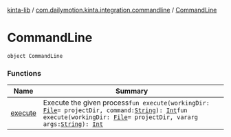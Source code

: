 [kinta-lib](../../index.md) / [com.dailymotion.kinta.integration.commandline](../index.md) / [CommandLine](./index.md)

# CommandLine

`object CommandLine`

### Functions

| Name | Summary |
|---|---|
| [execute](execute.md) | Execute the given process`fun execute(workingDir: `[`File`](https://docs.oracle.com/javase/6/docs/api/java/io/File.html)` = projectDir, command: `[`String`](https://kotlinlang.org/api/latest/jvm/stdlib/kotlin/-string/index.html)`): `[`Int`](https://kotlinlang.org/api/latest/jvm/stdlib/kotlin/-int/index.html)`fun execute(workingDir: `[`File`](https://docs.oracle.com/javase/6/docs/api/java/io/File.html)` = projectDir, vararg args: `[`String`](https://kotlinlang.org/api/latest/jvm/stdlib/kotlin/-string/index.html)`): `[`Int`](https://kotlinlang.org/api/latest/jvm/stdlib/kotlin/-int/index.html) |
